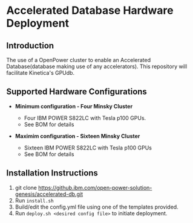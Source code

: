 # Accelerated Database Hardware Deployment

## Introduction

The use of a OpenPower cluster to enable an Accelerated Database(database making use of any accelerators).  This repository will facilitate Kinetica's GPUdb. 

## Supported Hardware Configurations

- **Minimum configuration - Four Minsky Cluster**
    - Four IBM POWER S822LC with Tesla p100 GPUs.
    - See BOM for details

- **Maximim configuration - Sixteen Minsky Cluster**
    - Sixteen IBM POWER S822LC with Tesla p100 GPUs
    - See BOM for details

## Installation Instructions
1. git clone https://github.ibm.com/open-power-solution-genesis/accelerated-db.git
2. Run `install.sh`
3. Build/edit the config.yml file using one of the templates provided.
4. Run `deploy.sh <desired config file>` to initiate deployment.
